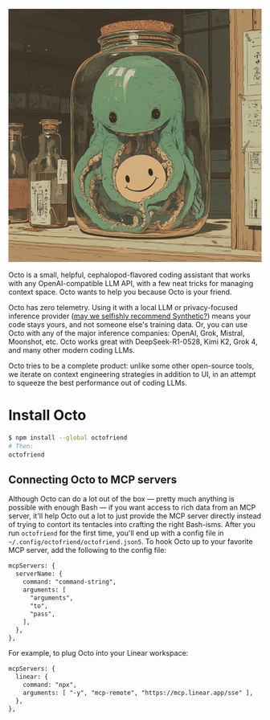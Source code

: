 ![octofriend](./octofriend.png)

Octo is a small, helpful, cephalopod-flavored coding assistant that works with
any OpenAI-compatible LLM API, with a few neat tricks for managing context
space. Octo wants to help you because Octo is your friend.

Octo has zero telemetry. Using it with a local LLM or privacy-focused inference
provider ([may we selfishly recommend Synthetic?](https://synthetic.new)) means
your code stays yours, and not someone else's training data. Or, you can use
Octo with any of the major inference companies: OpenAI, Grok, Mistral,
Moonshot, etc. Octo works great with DeepSeek-R1-0528, Kimi K2, Grok 4, and
many other modern coding LLMs.

Octo tries to be a complete product: unlike some other open-source tools, we
iterate on context engineering strategies in addition to UI, in an attempt to
squeeze the best performance out of coding LLMs.

# Install Octo
```bash
$ npm install --global octofriend
# Then:
octofriend
```

## Connecting Octo to MCP servers

Although Octo can do a lot out of the box — pretty much anything is possible
with enough Bash — if you want access to rich data from an MCP server, it'll
help Octo out a lot to just provide the MCP server directly instead of trying
to contort its tentacles into crafting the right Bash-isms. After you run
`octofriend` for the first time, you'll end up with a config file in
`~/.config/octofriend/octofriend.json5`. To hook Octo up to your favorite MCP
server, add the following to the config file:

```json5
mcpServers: {
  serverName: {
    command: "command-string",
    arguments: [
      "arguments",
      "to",
      "pass",
    ],
  },
},
```

For example, to plug Octo into your Linear workspace:

```json5
mcpServers: {
  linear: {
    command: "npx",
    arguments: [ "-y", "mcp-remote", "https://mcp.linear.app/sse" ],
  },
},
```
